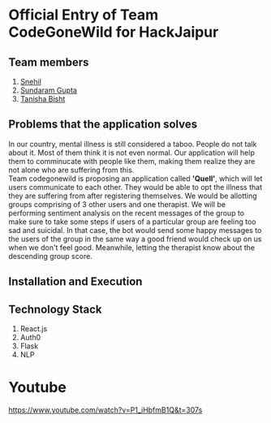 
# Official Entry of Team CodeGoneWild for HackJaipur
## Team members
1. <a href="https://github.com/sneakySensei">Snehil</a>
2. <a href="https://github.com/sundaramgupta">Sundaram Gupta</a>
3. <a href="https://github.com/tanishabisht">Tanisha Bisht</a>

## Problems that the application solves

In our country, mental illness is still considered a taboo. People do not talk about it. Most of them think it is not even normal.
Our application will help them to comminucate with people like them, making them realize they are not alone who are suffering from this.  
Team codegonewild is proposing an application called **'Quell'**, which will let users communicate to each other. They would be able to opt the illness that they are suffering from after registering themselves. We would be allotting groups comprising of 3 other users and one therapist.
We will be performing sentiment analysis on the recent messages of the group to make sure to take some steps if users of a particular group are feeling too sad and suicidal. In that case, the bot would send some happy messages to the users of the group in the same way a good friend would check up on us when we don't feel good. Meanwhile, letting the therapist know about the descending group score.

## Installation and Execution


## Technology Stack

1. React.js
2. Auth0
3. Flask 
4. NLP


# Youtube
https://www.youtube.com/watch?v=P1_iHbfmB1Q&t=307s


